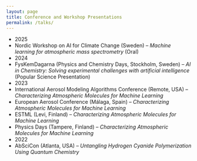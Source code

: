 ```yaml
---
layout: page
title: Conference and Workshop Presentations
permalink: /talks/
---
```


<ul class="pub-list">

  <!-- 2025 -->
  <li class="pub-year-divider">2025</li>
  <li class="pub-entry">
    Nordic Workshop on AI for Climate Change (Sweden) – 
    <em>Machine learning for atmospheric mass spectrometry</em> (Oral)
  </li>

  <!-- 2024 -->
  <li class="pub-year-divider">2024</li>
  <li class="pub-entry">
    FysKemDagarna (Physics and Chemistry Days, Stockholm, Sweden) – 
    <em>AI in Chemistry: Solving experimental challenges with artificial intelligence</em> (Popular Science Presentation)
  </li>

  <!-- 2023 -->
  <li class="pub-year-divider">2023</li>
  <li class="pub-entry">
    International Aerosol Modeling Algorithms Conference (Remote, USA) – 
    <em>Characterizing Atmospheric Molecules for Machine Learning</em>
  </li>
  <li class="pub-entry">
    European Aerosol Conference (Málaga, Spain) – 
    <em>Characterizing Atmospheric Molecules for Machine Learning</em>
  </li>
  <li class="pub-entry">
    ESTML (Levi, Finland) – 
    <em>Characterizing Atmospheric Molecules for Machine Learning</em>
  </li>
  <li class="pub-entry">
    Physics Days (Tampere, Finland) – 
    <em>Characterizing Atmospheric Molecules for Machine Learning</em>
  </li>

  <!-- 2022 -->
  <li class="pub-year-divider">2022</li>
  <li class="pub-entry">
    AbSciCon (Atlanta, USA) – 
    <em>Untangling Hydrogen Cyanide Polymerization Using Quantum Chemistry</em>
  </li>

</ul>

